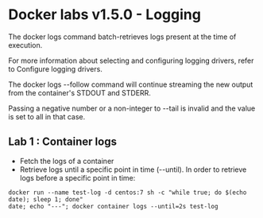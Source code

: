 [//]: # (Confidential document)
[//]: # (01/07/2023)
[//]: # (v 1.5.0)


# Docker labs v1.5.0 - Logging

The docker logs command batch-retrieves logs present at the time of execution.

For more information about selecting and configuring logging drivers, refer to Configure logging drivers.

The docker logs --follow command will continue streaming the new output from the container's STDOUT and STDERR.

Passing a negative number or a non-integer to --tail is invalid and the value is set to all in that case.


## Lab 1 : Container logs

- Fetch the logs of a container
- Retrieve logs until a specific point in time (--until). In order to retrieve logs before a specific point in time:

```
docker run --name test-log -d centos:7 sh -c "while true; do $(echo date); sleep 1; done"
date; echo "---"; docker container logs --until=2s test-log
```



